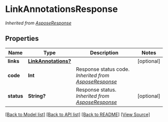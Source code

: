﻿# LinkAnnotationsResponse


*Inherited from [AsposeResponse](AsposeResponse.md)*
## Properties
Name | Type | Description | Notes
------------ | ------------- | ------------- | -------------
**links** | [**LinkAnnotations?**](LinkAnnotations.md) |  | [optional]
**code** | **Int** | Response status code.<br />*Inherited from [AsposeResponse](AsposeResponse.md)* | 
**status** | **String?** | Response status.<br />*Inherited from [AsposeResponse](AsposeResponse.md)* | [optional]

[[Back to Model list]](../README.md#documentation-for-models) [[Back to API list]](../README.md#documentation-for-api-endpoints) [[Back to README]](../README.md) [[View Source]](../AsposePdfCloud/Models/LinkAnnotationsResponse.swift)

